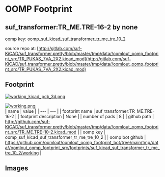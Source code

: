 # OOMP Footprint  
## suf_transformer:TR_ME.TRE-16-2  by none  
  
oomp key: oomp_suf_kicad_suf_transformer_tr_me_tre_10_2  
  
source repo at: [http://gitlab.com/suf-KiCAD/suf_transformer.pretty/blob/master/tmp/data//oomlout_oomp_footprint_src/TR_PUKAS_7VA_2X2.kicad_mod](http://gitlab.com/suf-KiCAD/suf_transformer.pretty/blob/master/tmp/data//oomlout_oomp_footprint_src/TR_PUKAS_7VA_2X2.kicad_mod)  
## Footprint  
  
[![working_kicad_pcb_3d.png](working_kicad_pcb_3d_600.png)](working_kicad_pcb_3d.png)  
  
[![working.png](working_600.png)](working.png)  
| name | value | 
| --- | --- | 
| footprint name | suf_transformer:TR_ME.TRE-16-2 | 
| footprint description | None | 
| number of pads | 8 | 
| github path | http://github.com/suf-KiCAD/suf_transformer.pretty/blob/master/tmp/data//oomlout_oomp_footprint_src/TR_ME.TRE-10-2.kicad_mod | 
| oomp key | oomp_suf_kicad_suf_transformer_tr_me_tre_10_2 | 
| oomp bot github | https://github.com/oomlout/oomlout_oomp_footprint_bot/tree/main/tmp/data//oomlout_oomp_footprint_src/footprints/suf_kicad_suf_transformer_tr_me_tre_10_2/working | 
## Images  

